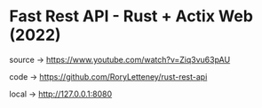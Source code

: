 # Fast Rest API - Rust + Actix Web (2022)

source -> <https://www.youtube.com/watch?v=Ziq3vu63pAU>

code -> <https://github.com/RoryLetteney/rust-rest-api>

local -> <http://127.0.0.1:8080>

